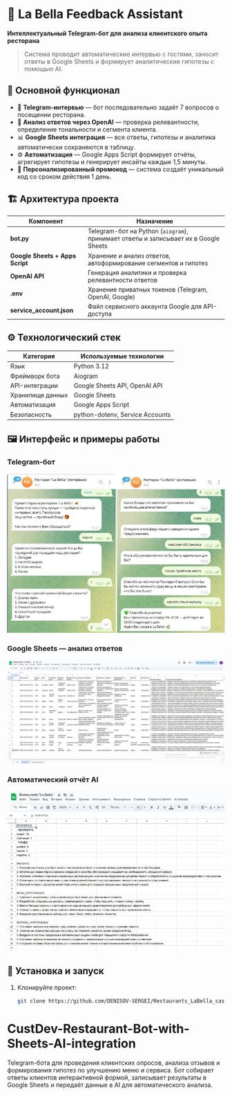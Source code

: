 
# 🍝 La Bella Feedback Assistant  

**Интеллектуальный Telegram-бот для анализа клиентского опыта ресторана**  
> Система проводит автоматические интервью с гостями, заносит ответы в Google Sheets и формирует аналитические гипотезы с помощью AI.


## 🧩 Основной функционал

- 🤖 **Telegram-интервью** — бот последовательно задаёт 7 вопросов о посещении ресторана.  
- 🧠 **Анализ ответов через OpenAI** — проверка релевантности, определение тональности и сегмента клиента.  
- 📊 **Google Sheets интеграция** — все ответы, гипотезы и аналитика автоматически сохраняются в таблицу.  
- ⚙️ **Автоматизация** — Google Apps Script формирует отчёты, агрегирует гипотезы и генерирует инсайты каждые 1,5 минуты.  
- 🎁 **Персонализированный промокод** — система создаёт уникальный код со сроком действия 1 день.  



## 🏗️ Архитектура проекта

| Компонент | Назначение |
|------------|------------|
| **bot.py** | Telegram-бот на Python (`aiogram`), принимает ответы и записывает их в Google Sheets |
| **Google Sheets + Apps Script** | Хранение и анализ ответов, автоформирование сегментов и гипотез |
| **OpenAI API** | Генерация аналитики и проверка релевантности ответов |
| **.env** | Хранение приватных токенов (Telegram, OpenAI, Google) |
| **service_account.json** | Файл сервисного аккаунта Google для API-доступа |



## ⚙️ Технологический стек

| Категория | Используемые технологии |
|------------|--------------------------|
| Язык | Python 3.12 |
| Фреймворк бота | Aiogram |
| API-интеграции | Google Sheets API, OpenAI API |
| Хранилище данных | Google Sheets |
| Автоматизация | Google Apps Script |
| Безопасность | python-dotenv, Service Accounts |


## 🖼 Интерфейс и примеры работы

### Telegram-бот
![Диалог с пользователем](assets/Диалог%20с%20пользователем.jpg)

### Google Sheets — анализ ответов
![Google Sheets](assets/Google%20Sheets.jpg)

### Автоматический отчёт AI
![AI Report](assets/AI%20Report.jpg)




## 🚀 Установка и запуск

1. Клонируйте проект:
   ```bash
   git clone https://github.com/DENISOV-SERGEI/Restaurants_LaBella_castdev.git

# CustDev-Restaurant-Bot-with-Sheets-AI-integration
Telegram-бота для проведения клиентских опросов, анализа отзывов и формирования гипотез по улучшению меню и сервиса. Бот собирает ответы клиентов интерактивной формой, записывает результаты в Google Sheets и передаёт данные в AI для автоматического анализа.

